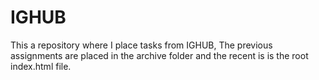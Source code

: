 # IGHUB
This a repository where I place tasks from IGHUB, The previous assignments are placed in the archive folder and the recent is is the root index.html file.
